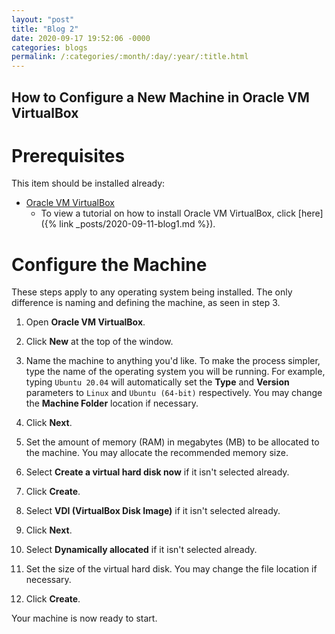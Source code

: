 ```yaml
---
layout: "post"
title: "Blog 2"
date: 2020-09-17 19:52:06 -0000
categories: blogs
permalink: /:categories/:month/:day/:year/:title.html
---
```

## How to Configure a New Machine in Oracle VM VirtualBox

# Prerequisites
This item should be installed already:
* [Oracle VM VirtualBox](https://www.virtualbox.org/wiki/Downloads)
    * To view a tutorial on how to install Oracle VM VirtualBox, click [here]({% link _posts/2020-09-11-blog1.md %}).

# Configure the Machine
These steps apply to any operating system being installed.  The only difference is naming and defining the machine, as seen in step 3.
1. Open **Oracle VM VirtualBox**.

2. Click **New** at the top of the window.

3. Name the machine to anything you'd like. To make the process simpler, type the name of the operating system you will be running. For example, typing `Ubuntu 20.04` will automatically set the **Type** and **Version** parameters to `Linux` and `Ubuntu (64-bit)` respectively. You may change the **Machine Folder** location if necessary.

4. Click **Next**.

5. Set the amount of memory (RAM) in megabytes (MB) to be allocated to the machine. You may allocate the recommended memory size.

6. Select **Create a virtual hard disk now** if it isn't selected already.

7. Click **Create**.

8. Select **VDI (VirtualBox Disk Image)** if it isn't selected already.

9. Click **Next**.

10. Select **Dynamically allocated** if it isn't selected already.

11. Set the size of the virtual hard disk.  You may change the file location if necessary.

12. Click **Create**.

Your machine is now ready to start.